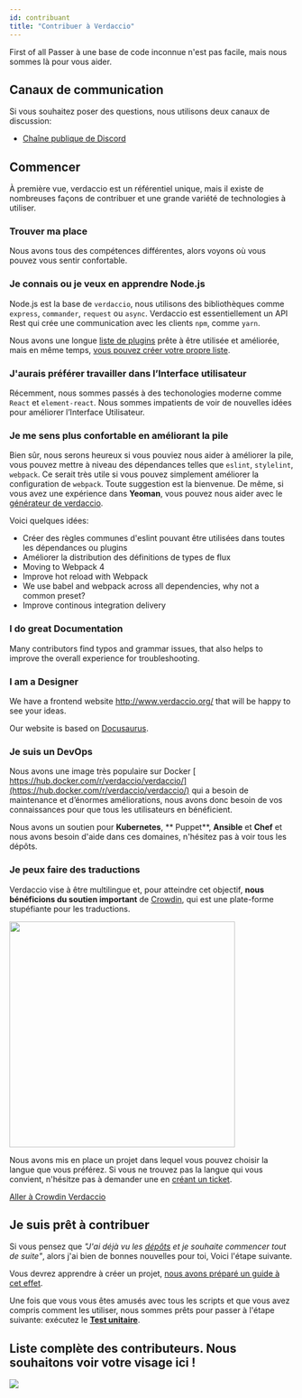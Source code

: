 ```yaml
---
id: contribuant
title: "Contribuer à Verdaccio"
---
```

First of all Passer à une base de code inconnue n'est pas facile, mais nous sommes là pour vous aider.

## Canaux de communication

Si vous souhaitez poser des questions, nous utilisons deux canaux de discussion:

* [Chaîne publique de Discord](http://chat.verdaccio.org/)

## Commencer

À première vue, verdaccio est un référentiel unique, mais il existe de nombreuses façons de contribuer et une grande variété de technologies à utiliser.

### Trouver ma place

Nous avons tous des compétences différentes, alors voyons où vous pouvez vous sentir confortable.

### Je connais ou je veux en apprendre Node.js

Node.js est la base de `verdaccio`, nous utilisons des bibliothèques comme `express`, `commander`, `request` ou `async`. Verdaccio est essentiellement un API Rest qui crée une communication avec les clients `npm`, comme `yarn`.

Nous avons une longue [liste de plugins](plugins.md) prête à être utilisée et améliorée, mais en même temps, [vous pouvez créer votre propre liste](dev-plugins.md).

### J'aurais préférer travailler dans l’Interface utilisateur

Récemment, nous sommes passés à des techonologies moderne comme `React` et `element-react`. Nous sommes impatients de voir de nouvelles idées pour améliorer l’Interface Utilisateur.

### Je me sens plus confortable en améliorant la pile

Bien sûr, nous serons heureux si vous pouviez nous aider à améliorer la pile, vous pouvez mettre à niveau des dépendances telles que `eslint`, `stylelint`, `webpack`. Ce serait très utile si vous pouvez simplement améliorer la configuration de `webpack`. Toute suggestion est la bienvenue. De même, si vous avez une expérience dans **Yeoman**, vous pouvez nous aider avec le [générateur de verdaccio](https://github.com/verdaccio/generator-verdaccio-plugin).

Voici quelques idées:

* Créer des règles communes d'eslint pouvant être utilisées dans toutes les dépendances ou plugins
* Améliorer la distribution des définitions de types de flux
* Moving to Webpack 4
* Improve hot reload with Webpack
* We use babel and webpack across all dependencies, why not a common preset?
* Improve continous integration delivery

### I do great Documentation

Many contributors find typos and grammar issues, that also helps to improve the overall experience for troubleshooting.

### I am a Designer

We have a frontend website <http://www.verdaccio.org/> that will be happy to see your ideas.

Our website is based on [Docusaurus](https://docusaurus.io/).

### Je suis un DevOps

Nous avons une image très populaire sur Docker [ https://hub.docker.com/r/verdaccio/verdaccio/](https://hub.docker.com/r/verdaccio/verdaccio/) qui a besoin de maintenance et d’énormes améliorations, nous avons donc besoin de vos connaissances pour que tous les utilisateurs en bénéficient.

Nous avons un soutien pour **Kubernetes**, ** Puppet**, **Ansible** et **Chef** et nous avons besoin d'aide dans ces domaines, n'hésitez pas à voir tous les dépôts.

### Je peux faire des traductions

Verdaccio vise à être multilingue et, pour atteindre cet objectif, **nous bénéficions du soutien important** de [Crowdin](https://crowdin.com), qui est une plate-forme stupéfiante pour les traductions.

<img src="https://d3n8a8pro7vhmx.cloudfront.net/uridu/pages/144/attachments/original/1485948891/Crowdin.png" width="400px" />

Nous avons mis en place un projet dans lequel vous pouvez choisir la langue que vous préférez. Si vous ne trouvez pas la langue qui vous convient, n'hésitze pas à demander une en [créant un ticket](https://github.com/verdaccio/verdaccio/issues/new).

[Aller à Crowdin Verdaccio](https://crowdin.com/project/verdaccio)

## Je suis prêt à contribuer

Si vous pensez que *"J'ai déjà vu les [dépôts](repositories.md) et je souhaite commencer tout de suite"*, alors j'ai bien de bonnes nouvelles pour toi, Voici l'étape suivante.

Vous devrez apprendre à créer un projet, [nous avons préparé un guide à cet effet](build.md).

Une fois que vous vous êtes amusés avec tous les scripts et que vous avez compris comment les utiliser, nous sommes prêts pour passer à l'étape suivante: exécutez le [**Test unitaire**](test.md).

## Liste complète des contributeurs. Nous souhaitons voir votre visage ici !

<a href="graphs/contributors"><img src="https://opencollective.com/verdaccio/contributors.svg?width=890&button=false" /></a>
